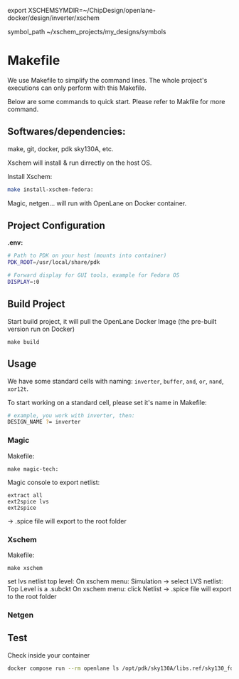 export XSCHEMSYMDIR=~/ChipDesign/openlane-docker/design/inverter/xschem


symbol_path ~/xschem_projects/my_designs/symbols

# Makefile
We use Makefile to simplify the command lines. The whole project's executions can only perform with this Makefile.

Below are some commands to quick start. Please refer to Makfile for more command.

## Softwares/dependencies: 
make, git, docker, pdk sky130A, etc.

Xschem will install & run dirrectly on the host OS.

Install Xschem:
```bash
make install-xschem-fedora:
```

Magic, netgen... will run with OpenLane on Docker container.

## Project Configuration
**.env:**
```bash
# Path to PDK on your host (mounts into container)
PDK_ROOT=/usr/local/share/pdk

# Forward display for GUI tools, example for Fedora OS
DISPLAY=:0
```


## Build Project
Start build project, it will pull the OpenLane Docker Image (the pre-built version run on Docker)
```bash:
make build
```
## Usage
We have some standard cells with naming: `inverter`, `buffer`, `and`, `or`, `nand`, `xor12t`.

To start working on a standard cell, please set it's name in Makefile:
```bash
# example, you work with inverter, then:
DESIGN_NAME ?= inverter
```
### Magic
Makefile:
```bash:
make magic-tech:
```

Magic console to export netlist:
```bash:
extract all
ext2spice lvs
ext2spice
```
-> .spice file will export to the root folder
### Xschem
Makefile:
```bash:
make xschem
```
set lvs netlist top level:
On xschem menu: Simulation -> select LVS netlist: Top Level is a .subckt
On xschem menu: click Netlist -> .spice file will export to the root folder

### Netgen


## Test
Check inside your container
```bash
docker compose run --rm openlane ls /opt/pdk/sky130A/libs.ref/sky130_fd_pr/spice
```
